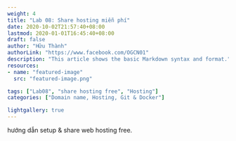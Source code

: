 ```yaml
---
weight: 4
title: "Lab 08: Share hosting miễn phí"
date: 2020-10-02T21:57:40+08:00
lastmod: 2020-01-01T16:45:40+08:00
draft: false
author: "Hữu Thành"
authorLink: "https://www.facebook.com/OGCN01"
description: "This article shows the basic Markdown syntax and format."
resources:
- name: "featured-image"
  src: "featured-image.png"

tags: ["Lab08", "share hosting free", "Hosting"]
categories: ["Domain name, Hosting, Git & Docker"]

lightgallery: true
---
```


hướng dẫn setup & share web hosting free.

<!--more-->